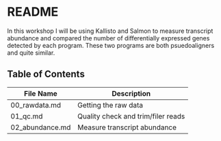 # README

In this workshop I will be using Kallisto and Salmon to measure transcript abundance and compared the number of differentially expressed genes detected by each program. These two programs are both psuedoaligners and quite similar.

## Table of Contents

| File Name | Description |
| -- | -- |
|00_rawdata.md | Getting the raw data |
|01_qc.md | Quality check and trim/filer reads |
|02_abundance.md | Measure transcript abundance |
